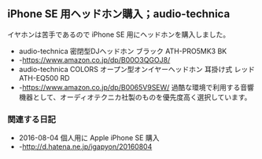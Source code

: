 ## iPhone SE 用ヘッドホン購入；audio-technica

イヤホンは苦手であるので iPhone SE 用にヘッドホンを購入しました。
* audio-technica 密閉型DJヘッドホン ブラック ATH-PRO5MK3 BK
* -https://www.amazon.co.jp/dp/B00O3QGOJ8/
* audio-technica COLORS オープン型オンイヤーヘッドホン 耳掛け式 レッド ATH-EQ500 RD
* -https://www.amazon.co.jp/dp/B0065V9SEW/
過酷な環境で利用する音響機器として、オーディオテクニカ社製のものを優先度高く選択しています。


### 関連する日記

* 2016-08-04 個人用に Apple iPhone SE 購入
* -http://d.hatena.ne.jp/igapyon/20160804
